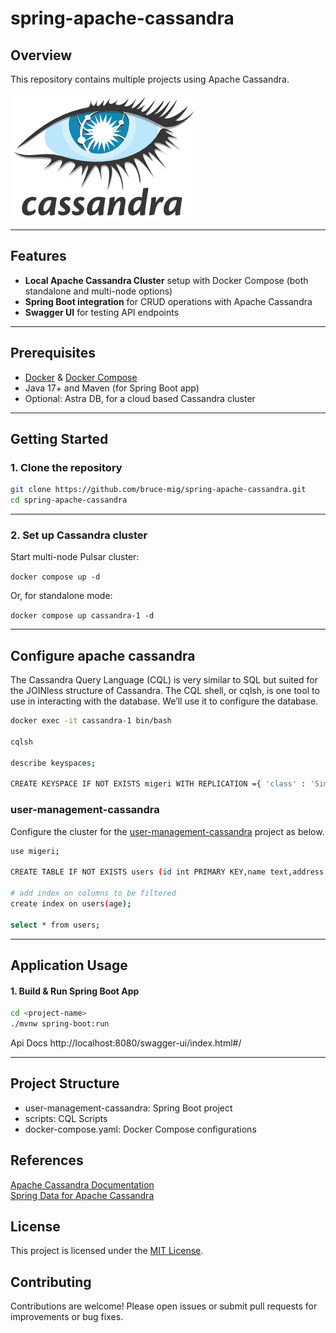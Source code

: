 # spring-apache-cassandra

## Overview 
This repository contains multiple projects using Apache Cassandra.

![cassandra](logo.png)

---

## Features

- **Local Apache Cassandra Cluster** setup with Docker Compose (both standalone and multi-node options)
- **Spring Boot integration** for CRUD operations with Apache Cassandra
- **Swagger UI** for testing API endpoints

---

## Prerequisites

- [Docker](https://www.docker.com/) & [Docker Compose](https://docs.docker.com/compose/)
- Java 17+ and Maven (for Spring Boot app)
- Optional: Astra DB, for a cloud based Cassandra cluster

---

## Getting Started

### 1. Clone the repository

```bash
git clone https://github.com/bruce-mig/spring-apache-cassandra.git
cd spring-apache-cassandra
```

---
### 2. Set up Cassandra cluster

Start multi-node Pulsar cluster:  

`docker compose up -d`

Or, for standalone mode:  

`docker compose up cassandra-1 -d`

---
## Configure apache cassandra

The Cassandra Query Language (CQL) is very similar to SQL but suited for the JOINless structure of Cassandra. 
The CQL shell, or cqlsh, is one tool to use in interacting with the database. 
We’ll use it to configure the database.

```bash
docker exec -it cassandra-1 bin/bash

cqlsh

describe keyspaces;

CREATE KEYSPACE IF NOT EXISTS migeri WITH REPLICATION ={ 'class' : 'SimpleStrategy','replication_factor' : '1'};
```

### user-management-cassandra

Configure the cluster for the [user-management-cassandra](https://github.com/bruce-mig/spring-apache-cassandra/tree/main/user-management-cassandra) project as below.

```bash
use migeri;

CREATE TABLE IF NOT EXISTS users (id int PRIMARY KEY,name text,address text,age int);

# add index on columns to be filtered 
create index on users(age);

select * from users;
```

---

## Application Usage
#### 1. Build & Run Spring Boot App

```bash
cd <project-name>
./mvnw spring-boot:run
```

Api Docs
http://localhost:8080/swagger-ui/index.html#/

---

## Project Structure

- user-management-cassandra: Spring Boot project
- scripts: CQL Scripts 
- docker-compose.yaml: Docker Compose configurations

## References
[Apache Cassandra Documentation](https://cassandra.apache.org/doc/latest/)  
[Spring Data for Apache Cassandra](https://spring.io/projects/spring-data-cassandra)  

## License
This project is licensed under the [MIT License](LICENCE).

## Contributing
Contributions are welcome! Please open issues or submit pull requests for improvements or bug fixes.
